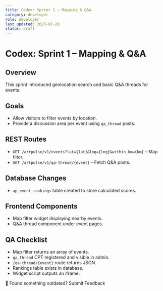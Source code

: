 ```yaml
---
title: Codex: Sprint 1 – Mapping & Q&A
category: developer
role: developer
last_updated: 2025-07-20
status: draft
---
```

# Codex: Sprint 1 – Mapping & Q&A

## Overview
This sprint introduced geolocation search and basic Q&A threads for events.

## Goals
- Allow visitors to filter events by location.
- Provide a discussion area per event using `qa_thread` posts.

## REST Routes
- `GET /artpulse/v1/events?lat={lat}&lng={lng}&within_km={km}` – Map filter.
- `GET /artpulse/v1/qa-thread/{event}` – Fetch Q&A posts.

## Database Changes
- `ap_event_rankings` table created to store calculated scores.

## Frontend Components
- Map filter widget displaying nearby events.
- Q&A thread component under event pages.

## QA Checklist
- Map filter returns an array of events.
- `qa_thread` CPT registered and visible in admin.
- `/qa-thread/{event}` route returns JSON.
- Rankings table exists in database.
- Widget script outputs an iframe.

💬 Found something outdated? Submit Feedback
